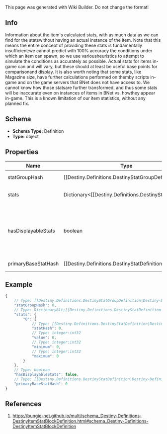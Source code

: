 <span class="wiki-builder">This page was generated with Wiki Builder. Do not change the format!</span>

## Info
Information about the item's calculated stats, with as much data as we can find for the statswithout having an actual instance of the item. Note that this means the entire concept of providing these stats is fundamentally insufficient:we cannot predict with 100% accuracy the conditions under which an item can spawn, so we use variousheuristics to attempt to simulate the conditions as accurately as possible.  Actual stats for items in-game can and will vary, but these should at least be useful base points for comparisonand display. It is also worth noting that some stats, like Magazine size, have further calculations performed on themby scripts in-game and on the game servers that BNet does not have access to.  We cannot know how those statsare further transformed, and thus some stats will be inaccurate even on instances of items in BNet vs. howthey appear in-game.  This is a known limitation of our item statistics, without any planned fix.

## Schema
* **Schema Type:** Definition
* **Type:** object

## Properties
Name | Type | Description
---- | ---- | -----------
statGroupHash | [[Destiny.Definitions.DestinyStatGroupDefinition|Destiny-Definitions-DestinyStatGroupDefinition]]:integer:uint32:nullable | If the item's stats are meant to be modified by a DestinyStatGroupDefinition, this willbe the identifier for that definition. If you are using live data or precomputed stats data on the DestinyInventoryItemDefinition.stats.statsproperty, you don't have to worry about statGroupHash and how it alters stats: the already alteredstats are provided to you.  But if you want to see how the sausage gets made, or perform computationsyourself, this is valuable information.
stats | Dictionary&lt;[[Destiny.Definitions.DestinyStatDefinition|Destiny-Definitions-DestinyStatDefinition]]:integer:uint32,[[DestinyInventoryItemStatDefinition|Destiny-Definitions-DestinyInventoryItemStatDefinition]]:Definition&gt; | If you are looking for precomputed values for the stats on a weapon, this is where they are stored.Technically these are the &quot;Display&quot; stat values.  Please see DestinyStatsDefinition for whatDisplay Stat Values means, it's a very long story... but essentially these are the closest valuesBNet can get to the item stats that you see in-game. These stats are keyed by the DestinyStatDefinition's hash identifier for the statthat's found on the item.
hasDisplayableStats | boolean | A quick and lazy way to determine whether any stat other than the &quot;primary&quot; stat is actuallyvisible on the item.  Items often have stats that we return in case people find them useful, butthey're not part of the &quot;Stat Group&quot; and thus we wouldn't display them in our UI.  If this is False,then we're not going to display any of these stats other than the primary one.
primaryBaseStatHash | [[Destiny.Definitions.DestinyStatDefinition|Destiny-Definitions-DestinyStatDefinition]]:integer:uint32 | This stat is determined to be the &quot;primary&quot; stat, and can be looked up in the stats or anyother stat collection related to the item. Use this hash to look up the stat's value using DestinyInventoryItemDefinition.stats.stats,and the renderable data for the primary stat in the related DestinyStatDefinition.

## Example
```javascript
{
    // Type: [[Destiny.Definitions.DestinyStatGroupDefinition|Destiny-Definitions-DestinyStatGroupDefinition]]:integer:uint32:nullable
    "statGroupHash": 0,
    // Type: Dictionary&lt;[[Destiny.Definitions.DestinyStatDefinition|Destiny-Definitions-DestinyStatDefinition]]:integer:uint32,[[DestinyInventoryItemStatDefinition|Destiny-Definitions-DestinyInventoryItemStatDefinition]]:Definition&gt;
    "stats": {
        "0": {
            // Type: [[Destiny.Definitions.DestinyStatDefinition|Destiny-Definitions-DestinyStatDefinition]]:integer:uint32
            "statHash": 0,
            // Type: integer:int32
            "value": 0,
            // Type: integer:int32
            "minimum": 0,
            // Type: integer:int32
            "maximum": 0
        }
    },
    // Type: boolean
    "hasDisplayableStats": false,
    // Type: [[Destiny.Definitions.DestinyStatDefinition|Destiny-Definitions-DestinyStatDefinition]]:integer:uint32
    "primaryBaseStatHash": 0
}

```

## References
1. https://bungie-net.github.io/multi/schema_Destiny-Definitions-DestinyItemStatBlockDefinition.html#schema_Destiny-Definitions-DestinyItemStatBlockDefinition
